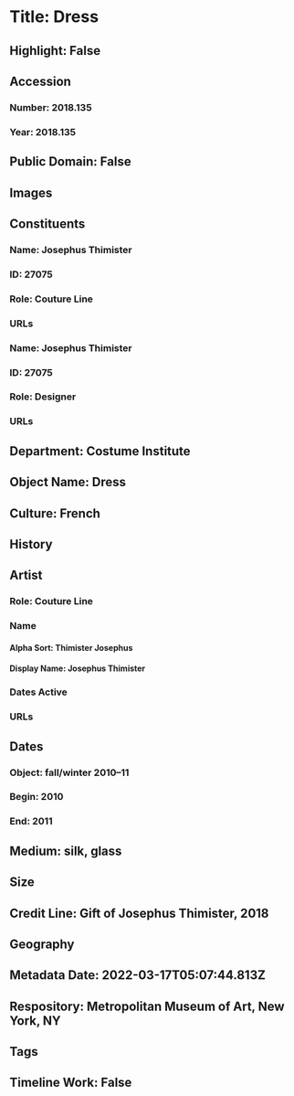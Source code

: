 # Title: Dress
## Highlight: False
## Accession
### Number: 2018.135
### Year: 2018.135
## Public Domain: False
## Images
## Constituents
### Name: Josephus Thimister
### ID: 27075
### Role: Couture Line
### URLs
### Name: Josephus Thimister
### ID: 27075
### Role: Designer
### URLs
## Department: Costume Institute
## Object Name: Dress
## Culture: French
## History
## Artist
### Role: Couture Line
### Name
#### Alpha Sort: Thimister Josephus
#### Display Name: Josephus Thimister
### Dates Active
### URLs
## Dates
### Object: fall/winter 2010–11
### Begin: 2010
### End: 2011
## Medium: silk, glass
## Size
## Credit Line: Gift of Josephus Thimister, 2018
## Geography
## Metadata Date: 2022-03-17T05:07:44.813Z
## Respository: Metropolitan Museum of Art, New York, NY
## Tags
## Timeline Work: False